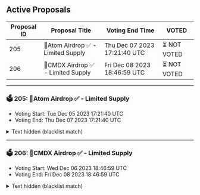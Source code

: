 ## Active Proposals

| Proposal ID | Proposal Title | Voting End Time | VOTED |
|-------------|----------------|-----------------|-------|
| 205 | 💎Atom Airdrop ✅ - Limited Supply | Thu Dec 07 2023 17:21:40 UTC | ⏳ NOT VOTED |
| 206 | 💎CMDX Airdrop ✅ - Limited Supply | Fri Dec 08 2023 18:46:59 UTC | ⏳ NOT VOTED |

---

### 🗳 205: 💎Atom Airdrop ✅ - Limited Supply
- Voting Start: Tue Dec 05 2023 17:21:40 UTC
- Voting End: Thu Dec 07 2023 17:21:40 UTC

<details>
<summary>Text hidden (blacklist match)</summary>
 
</details>

---

### 🗳 206: 💎CMDX Airdrop ✅ - Limited Supply
- Voting Start: Wed Dec 06 2023 18:46:59 UTC
- Voting End: Fri Dec 08 2023 18:46:59 UTC

<details>
<summary>Text hidden (blacklist match)</summary>
 
</details>
